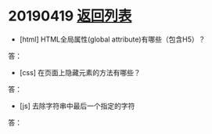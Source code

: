 # 20190419 [返回列表](../Web3+1.md)

* [html] HTML全局属性(global attribute)有哪些（包含H5）？

答：

* [css] 在页面上隐藏元素的方法有哪些？

答：

* [js] 去除字符串中最后一个指定的字符

答：
